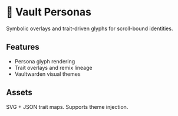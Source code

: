 # 🧬 Vault Personas

Symbolic overlays and trait-driven glyphs for scroll-bound identities.

## Features
- Persona glyph rendering
- Trait overlays and remix lineage
- Vaultwarden visual themes

## Assets
SVG + JSON trait maps. Supports theme injection.

